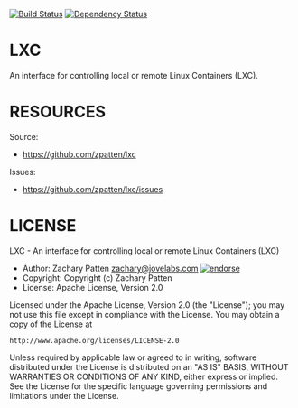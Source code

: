 [![Build Status](https://secure.travis-ci.org/zpatten/lxc.png)](http://travis-ci.org/zpatten/lxc)
[![Dependency Status](https://gemnasium.com/zpatten/lxc.png)](https://gemnasium.com/zpatten/lxc)

# LXC

An interface for controlling local or remote Linux Containers (LXC).

# RESOURCES

Source:

* https://github.com/zpatten/lxc

Issues:

* https://github.com/zpatten/lxc/issues

# LICENSE

LXC - An interface for controlling local or remote Linux Containers (LXC)

* Author: Zachary Patten <zachary@jovelabs.com> [![endorse](http://api.coderwall.com/zpatten/endorsecount.png)](http://coderwall.com/zpatten)
* Copyright: Copyright (c) Zachary Patten
* License: Apache License, Version 2.0

Licensed under the Apache License, Version 2.0 (the "License");
you may not use this file except in compliance with the License.
You may obtain a copy of the License at

    http://www.apache.org/licenses/LICENSE-2.0

Unless required by applicable law or agreed to in writing, software
distributed under the License is distributed on an "AS IS" BASIS,
WITHOUT WARRANTIES OR CONDITIONS OF ANY KIND, either express or implied.
See the License for the specific language governing permissions and
limitations under the License.
